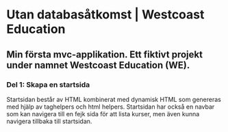 # Utan databasåtkomst | Westcoast Education

## Min första mvc-applikation. Ett fiktivt projekt under namnet Westcoast Education (WE).

### Del 1: Skapa en startsida 

Startsidan består av HTML kombinerat med dynamisk HTML som genereras med hjälp av taghelpers och html helpers. Startsidan har också en navbar som kan navigera till en fejk sida för att lista kurser, men även kunna navigera tillbaka till startsidan.